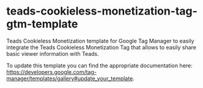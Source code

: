 # teads-cookieless-monetization-tag-gtm-template

Teads Cookieless Monetization template for Google Tag Manager to easily integrate the Teads Cookieless Monetization Tag that allows to easily share basic viewer information with Teads.

To update this template you can find the appropriate documentation here: https://developers.google.com/tag-manager/templates/gallery#update_your_template.
